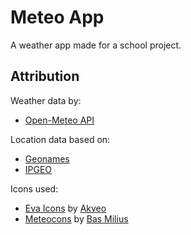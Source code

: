 # Meteo App

A weather app made for a school project.

## Attribution

Weather data by:
- [Open-Meteo API](https://open-meteo.com/)

Location data based on:
- [Geonames](https://www.geonames.org/)
- [IPGEO](https://api.techniknews.net/ipgeo)

Icons used:
- [Eva Icons](https://akveo.github.io/eva-icons) by [Akveo](https://github.com/akveo)
- [Meteocons](https://bas.dev/work/meteocons) by [Bas Milius](https://github.com/basmilius)
